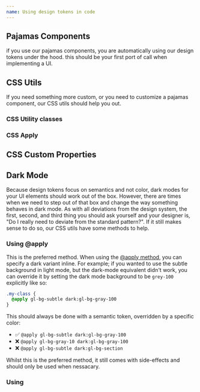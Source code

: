 ```yaml
---
name: Using design tokens in code
---
```


## Pajamas Components

if you use our pajamas components, you are automatically using our design tokens under the hood.
this should be your first port of call when implementing a UI.

## CSS Utils

If you need something more custom, or you need to customize a pajamas component, our CSS utils should help you out.

### CSS Utility classes

### CSS Apply

## CSS Custom Properties

## Dark Mode

Because design tokens focus on semantics and not color, dark modes for your UI elements should work out of the box.
However, there are times when we need to step out of that box and change the way something behaves in dark mode.
As with all deviations from the design system, the first, second, and third thing you should ask yourself and your
designer is, "Do I really need to deviate from the standard pattern?".
If it still makes sense to do so, our CSS utils have some methods to help.

### Using @apply

This is the preferred method.
When using the [@apply method](#css-apply), you can specify a dark variant inline.
For example; if you wanted to use the subtle background in light mode, but the dark-mode equivalent didn't work,
you can override it by setting the dark mode background to be `grey-100` explicitly like so:

```css
.my-class {
  @apply gl-bg-subtle dark:gl-bg-gray-100
}
```

This should always be done with a semantic token, overridden by a specific color:

- ✅ `@apply gl-bg-subtle dark:gl-bg-gray-100`
- ❌ `@apply gl-bg-gray-10 dark:gl-bg-gray-100`
- ❌ `@apply gl-bg-subtle dark:gl-bg-section`

Whilst this is the preferred method, it still comes with side-effects and should only be used when nessacary.

### Using 
